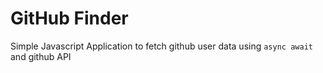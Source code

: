 # GitHub Finder

Simple Javascript Application to fetch github user data using `async await` and github API
